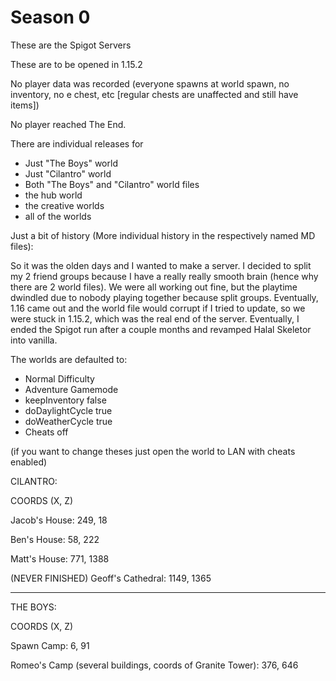 # Season 0

These are the Spigot Servers

These are to be opened in 1.15.2

No player data was recorded (everyone spawns at world spawn, no inventory, no e chest, etc [regular chests are unaffected and still have items])

No player reached The End.

There are individual releases for 
- Just "The Boys" world
- Just "Cilantro" world
- Both "The Boys" and "Cilantro" world files
- the hub world
- the creative worlds
- all of the worlds

Just a bit of history (More individual history in the respectively named MD files):

  So it was the olden days and I wanted to make a server. I decided to split my 2 friend groups because I have a really really smooth brain (hence why there are 2 world files). We were all working out fine, but the playtime dwindled due to nobody playing together because split groups. Eventually, 1.16 came out and the world file would corrupt if I tried to update, so we were stuck in 1.15.2, which was the real end of the server. Eventually, I ended the Spigot run after a couple months and revamped Halal Skeletor into vanilla.


The worlds are defaulted to:
- Normal Difficulty
- Adventure Gamemode
- keepInventory false
- doDaylightCycle true
- doWeatherCycle true
- Cheats off

(if you want to change theses just open the world to LAN with cheats enabled)

CILANTRO:

COORDS (X, Z)


Jacob's House: 249, 18

Ben's House: 58, 222

Matt's House: 771, 1388

(NEVER FINISHED) Geoff's Cathedral: 1149, 1365


------------------------------------------------------------------------------------------------------------------


THE BOYS:

COORDS (X, Z)

Spawn Camp: 6, 91

Romeo's Camp (several buildings, coords of Granite Tower): 376, 646


